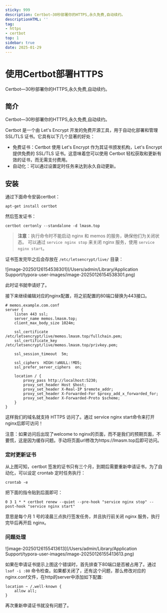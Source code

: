 ```yaml
---
sticky: 999
description: Certbot—30秒部署你的HTTPS,永久免费,自动续约。
descriptionHTML: ''
tag:
- https
- certbot
top: 1
sidebar: true
date: 2025-01-29
---
```


# 使用Certbot部署HTTPS
Certbot—30秒部署你的HTTPS,永久免费,自动续约。

## 简介
Certbot—30秒部署你的HTTPS,永久免费,自动续约。

Certbot 是一个由 Let's Encrypt 开发的免费开源工具，用于自动化部署和管理 SSL/TLS 证书。它具有以下几个显著的好处：

- 免费证书：Certbot 使用 Let's Encrypt 作为其证书颁发机构，Let's Encrypt 提供免费的 SSL/TLS 证书。这意味着您可以使用 Certbot 轻松获取和更新有效的证书，而无需支付费用。
- 自动化：可以通过设置定时任务来达到永久自动更新。

## 安装

通过下面命令安装certbot：

```shell
apt-get install certbot
```

然后签发证书：

```shell
certbot certonly --standalone -d lmasm.top
```

> **注意**：执行命令时不能启动 nginx 和 memos 的服务，确保他们为关闭状态。
> 可以通过 `service nginx stop` 来关闭 nginx 服务，使用 `service nginx start`。

证书签发完毕之后会存放在 `/etc/letsencrypt/live/` 目录：

![image-20250126154538301](/Users/admin/Library/Application Support/typora-user-images/image-20250126154538301.png)

此时证书就申请好了。

接下来继续编辑对应的nginx配置，将之前配置的80端口替换为443接口。

```nginx
# memos.example.com.conf  
server {
    listen 443 ssl;
    server_name memos.lmasm.top;
    client_max_body_size 1024m;

    ssl_certificate      /etc/letsencrypt/live/memos.lmasm.top/fullchain.pem;
    ssl_certificate_key  /etc/letsencrypt/live/memos.lmasm.top/privkey.pem;

    ssl_session_timeout  5m;

    ssl_ciphers  HIGH:!aNULL:!MD5;
    ssl_prefer_server_ciphers  on;

    location / {
        proxy_pass http://localhost:5230;
        proxy_set_header Host $host;
        proxy_set_header X-Real-IP $remote_addr;
        proxy_set_header X-Forwarded-For $proxy_add_x_forwarded_for;
        proxy_set_header X-Forwarded-Proto $scheme;
    }
}
```

这样我们的域名就支持 HTTPS 访问了。通过 service nginx start命令来打开nginx后即可访问！

注意：如果访问后出现了welcome to nginx的页面，而不是我们的预期页面，不要慌，这是因为缓存问题。手动将页面url修改为https://lmasm.top后即可访问。

### 定时更新证书

从上图可知，certbot 签发的证书只有三个月，到期后需要重新申请证书，为了自动化，可以设定 crontab 定时任务执行：

```
crontab -e
```

把下面的指令贴到后面即可：

```
0 3 1 * * certbot renew --quiet --pre-hook "service nginx stop" --post-hook "service nginx start"
```

意思是每个月 1 号的凌晨三点执行签发任务，并且执行前关闭 nginx 服务，执行完毕后再开启 nginx。

### 问题处理

![image-20250126155413613](/Users/admin/Library/Application Support/typora-user-images/image-20250126155413613.png)

如果在申请证书提示上图这个错误时，首先排查下80端口是否被占用了。通过`lsof -i :80` 命令检查。如果都关闭了，还有这个问题，那么修改对应的nginx.conf文件，在http的server中添加如下配置:

```shell
location ~ /.well-known {
    allow all;
}
```

再次重新申请证书就没有问题了。

